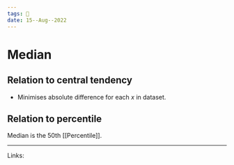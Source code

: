 ```yaml
---
tags: 🌱
date: 15--Aug--2022
---
```


# Median

## Relation to central tendency

- Minimises absolute difference for each $x$ in dataset.

## Relation to percentile

Median is the 50th [[Percentile]].

---
Links: 